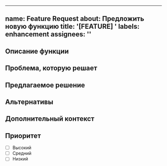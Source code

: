 
---
name: Feature Request
about: Предложить новую функцию
title: '[FEATURE] '
labels: enhancement
assignees: ''
---

## Описание функции

<!-- Четкое и понятное описание желаемой функции -->

## Проблема, которую решает

<!-- Опишите проблему, которую решает эта функция -->

## Предлагаемое решение

<!-- Опишите, как вы видите реализацию этой функции -->

## Альтернативы

<!-- Опишите альтернативные решения, которые вы рассматривали -->

## Дополнительный контекст

<!-- Добавьте скриншоты, мокапы или любую другую информацию -->

## Приоритет

- [ ] Высокий
- [ ] Средний
- [ ] Низкий
